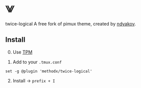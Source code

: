# ⨈

twice-logical
A free fork of pimux theme, created by [ndyakov](https://github.com/ndyakov).

## Install

0. Use [TPM](https://github.com/tmux-plugins/tpm)

1. Add to your `.tmux.conf`

```
set -g @plugin 'methodx/twice-logical'
```

2. Install -> `prefix + I`
